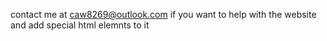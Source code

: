 contact me at caw8269@outlook.com if you want to help with the website and add special html elemnts to it
